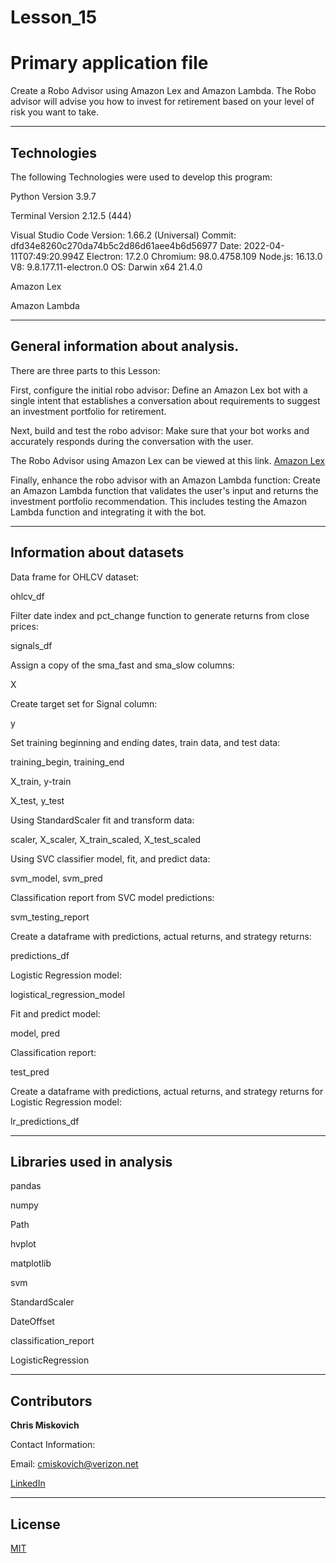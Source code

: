 # Lesson_15
# Primary application file

Create a Robo Advisor using Amazon Lex and Amazon Lambda.  The Robo advisor will advise you how to invest for retirement based on your level of risk you want to take.


---

## Technologies

The following Technologies were used to develop this program:

Python 
    Version 3.9.7

Terminal
    Version 2.12.5 (444)

Visual Studio Code
    Version: 1.66.2 (Universal)
    Commit: dfd34e8260c270da74b5c2d86d61aee4b6d56977
    Date: 2022-04-11T07:49:20.994Z
    Electron: 17.2.0
    Chromium: 98.0.4758.109
    Node.js: 16.13.0
    V8: 9.8.177.11-electron.0
    OS: Darwin x64 21.4.0
    
Amazon Lex

Amazon Lambda
    


---

## General information about analysis.
There are three parts to this Lesson:

First, configure the initial robo advisor: Define an Amazon Lex bot with a single intent that establishes a conversation about requirements to suggest an investment portfolio for retirement.

Next, build and test the robo advisor: Make sure that your bot works and accurately responds during the conversation with the user.

The Robo Advisor using Amazon Lex can be viewed at this link. [Amazon Lex](https://youtu.be/9In63Aeqz7U)

Finally, enhance the robo advisor with an Amazon Lambda function: Create an Amazon Lambda function that validates the user's input and returns the investment portfolio recommendation. This includes testing the Amazon Lambda function and integrating it with the bot.


---

## Information about datasets

Data frame for OHLCV dataset:

ohlcv_df

Filter date index and pct_change function to generate returns from close prices:

signals_df

Assign a copy of the sma_fast and sma_slow columns:

X

Create target set for Signal column:

y

Set training beginning and ending dates, train data, and test data:

training_begin, training_end

X_train, y-train

X_test, y_test

Using StandardScaler fit and transform data:

scaler, X_scaler, X_train_scaled, X_test_scaled

Using SVC classifier model, fit, and predict data:

svm_model, svm_pred

Classification report from SVC model predictions:

svm_testing_report

Create a dataframe with predictions, actual returns, and strategy returns:

predictions_df

Logistic Regression model:

logistical_regression_model

Fit and predict model:

model, pred

Classification report:

test_pred

Create a dataframe with predictions, actual returns, and strategy returns for Logistic Regression model:

lr_predictions_df





---

## Libraries used in analysis

pandas

numpy

Path

hvplot

matplotlib

svm

StandardScaler

DateOffset

classification_report

LogisticRegression


---

## Contributors


**Chris Miskovich**

Contact Information:

Email: cmiskovich@verizon.net

[LinkedIn](https://www.linkedin.com/in/christopher-miskovich-9a61b0234/) 

---

## License

[MIT](/license.txt)
